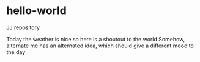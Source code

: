 # hello-world
JJ repository

Today the weather is nice so here is a shoutout to the world
Somehow, alternate me has an alternated idea, which should give a different mood to the day

